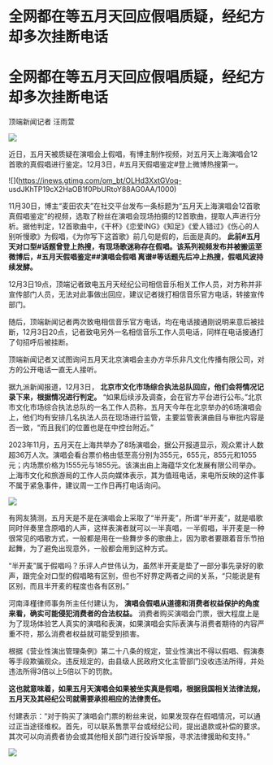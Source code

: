 # 全网都在等五月天回应假唱质疑，经纪方却多次挂断电话

# 全网都在等五月天回应假唱质疑，经纪方却多次挂断电话

顶端新闻记者 汪雨萱

![](https://inews.gtimg.com/om_bt/OULUtpDD38KY30WgSzDLQDHcoMrJ0v24hHU7U7bQI4V1wAA/1000)

近日，五月天被质疑在演唱会上假唱，有博主制作视频，对五月天上海演唱会12首歌的真假唱进行鉴定。12月3日，#五月天假唱鉴定#登上微博热搜第一。

![](https://inews.gtimg.com/om_bt/OLHd3XxtGVoq-
usdJKhTP19cX2HaOB1f0PbURtoY88AG0AA/1000)

11月30日，博主“麦田农夫”在社交平台发布一条标题为“五月天上海演唱会12首歌真假唱鉴定”的视频，选取了粉丝在演唱会现场拍摄的12首歌曲，提取人声进行分析。据他判定，12首歌曲中，《干杯》《恋爱ING》《知足》《爱人错过》《伤心的人别听慢歌》为假唱，《为你写下这首歌》前几句是假的，后面是真的。
**此前#五月天对口型#话题曾登上热搜，有现场歌迷称存在假唱。该系列视频发布并被搬运至微博后，#五月天假唱鉴定##演唱会假唱
离谱#等话题先后冲上热搜，假唱风波持续发酵。**

12月3日19点，顶端记者致电五月天经纪公司相信音乐相关工作人员，对方称并非宣传部门人员，无法对此事做出回应，建议记者拨打相信音乐官方电话，转接宣传部门。

随后，顶端新闻记者两次致电相信音乐官方电话，均在电话接通刚说明来意后被挂断，12月3日20点，记者致电另外一名相信音乐工作人员电话，同样在电话接通打了句招呼后被挂断。

顶端新闻记者又试图询问五月天北京演唱会主办方华乐非凡文化传播有限公司，对方的公开电话一直无人接听。

据九派新闻报道，12月3日， **北京市文化市场综合执法总队回应，他们会将情况记录下来，根据情况进行判定。**
“如果后续涉及调查，会在官方平台进行公布。”北京市文化市场综合执法总队的一名工作人员称，五月天今年在北京举办的6场演唱会上，他们均有安排几名执法人员在现场进行监管，主要监管表演曲目与审批内容是否一致，“而且我们的位置也是在中控台附近。”

2023年11月，五月天在上海共举办了8场演唱会，据公开报道显示，观众累计人数超36万人次。演唱会看台票价格由低至高分别为355元，655元，855元和1055元；内场票价格为1555元与1855元。该演出由上海蕴华文化发展有限公司举办。上海市文化和旅游局的工作人员向媒体表示，其为值班电话，来电所反映的这件事不属于紧急事件，建议周一工作日再打电话询问。

![](https://inews.gtimg.com/om_bt/OOfzRECq_Msw70HamyTJoo1MhJMljf3sYgIfy9lWvlPqwAA/1000)

有网友猜测，五月天是不是在演唱会上采取了“半开麦”，所谓“半开麦”，就是唱歌同时伴奏里含原唱的人声，这样表演者就可以一半真唱，一半假唱，半开麦是一种很常见的唱歌方式，一般都是用在一些舞步多的歌曲上，因为歌者要跟着音乐节拍起舞，为了避免出现意外，一般都会用到这种方式。

“半开麦”属于假唱吗？乐评人卢世伟认为，虽然半开麦是垫了一部分事先录好的歌声，跟完全对口型的假唱略有区别，但也不好界定两者之间的关系，“只能说是有区别，而且半开麦的程度也各有区别。”

河南泽槿律师事务所主任付建认为， **演唱会假唱从道德和消费者权益保护的角度来看，确实可能侵犯消费者的合法权益。**
消费者购买演唱会门票，很大程度上是为了现场体验艺人真实的演唱和表演，如果演唱会实际表演与消费者期待的内容严重不符，那么消费者权益就可能受到损害。

根据《营业性演出管理条例》第二十八条的规定，营业性演出不得以假唱、假演奏等手段欺骗观众。违反规定的，由县级人民政府文化主管部门没收违法所得，并处违法所得3倍以上5倍以下的罚款。

**这也就意味着，如果五月天演唱会如果被坐实真是假唱，根据我国相关法律法规，五月天及其经纪公司就需要承担相应的法律责任。**

付建表示：“对于购买了演唱会门票的粉丝来说，如果发现存在假唱情况，可以通过正当途径维权。首先，可以联系售票平台或经纪公司，提出退款或补偿的要求。其次可以向消费者协会或其他相关部门进行投诉举报，寻求法律援助和支持。”

![](https://inews.gtimg.com/om_bt/O2-552gklaRVRckXd67zNzwm7Ge5gcwT_vRUrVBX9hQbUAA/1000)

